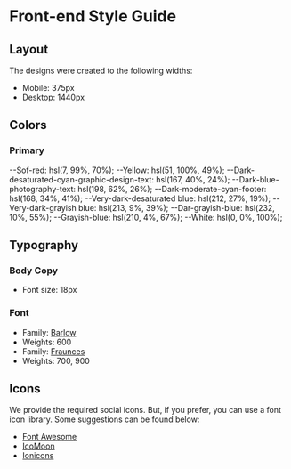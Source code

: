 # Front-end Style Guide

## Layout

The designs were created to the following widths:

- Mobile: 375px
- Desktop: 1440px

## Colors

### Primary

--Sof-red: hsl(7, 99%, 70%);
--Yellow: hsl(51, 100%, 49%);
--Dark-desaturated-cyan-graphic-design-text: hsl(167, 40%, 24%);
--Dark-blue-photography-text: hsl(198, 62%, 26%);
--Dark-moderate-cyan-footer: hsl(168, 34%, 41%);
--Very-dark-desaturated blue: hsl(212, 27%, 19%);
--Very-dark-grayish blue: hsl(213, 9%, 39%);
--Dar-grayish-blue: hsl(232, 10%, 55%);
--Grayish-blue: hsl(210, 4%, 67%);
--White: hsl(0, 0%, 100%);

## Typography

### Body Copy

- Font size: 18px

### Font

- Family: [Barlow](https://fonts.google.com/specimen/Barlow)
- Weights: 600
- Family: [Fraunces](https://fonts.google.com/specimen/Fraunces)
- Weights: 700, 900

## Icons

We provide the required social icons. But, if you prefer, you can use a font icon library. Some suggestions can be found below:

- [Font Awesome](https://fontawesome.com)
- [IcoMoon](https://icomoon.io)
- [Ionicons](https://ionicons.com)
